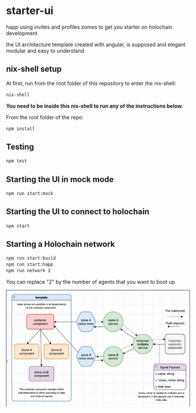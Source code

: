 # starter-ui
happ using invites and profiles zomes to get you starter on holochain development

the UI architecture template created with angular, is supposed and elegant modular and easy to understand  

## nix-shell setup

At first, run from the root folder of this repository to enter the nix-shell:

```bash
nix-shell
```

**You need to be inside this nix-shell to run any of the instructions below.**

From the root folder of the repo:

```bash
npm install
```

## Testing

```bash
npm test
```

## Starting the UI in mock mode

```bash
npm run start:mock
```

## Starting the UI to connect to holochain

```bash
npm start
```

## Starting a Holochain network

```bash
npm run start:build
npm run start:happ
npm run network 2
```

You can replace "2" by the number of agents that you want to boot up

<p align="center">
    <img src="architecture_multiplex.png" width="750">
</p>


